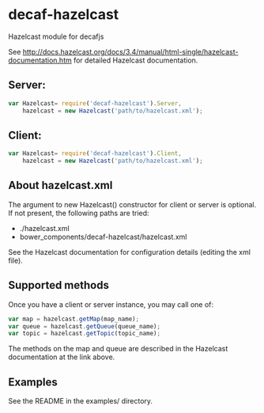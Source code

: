 # decaf-hazelcast
Hazelcast module for decafjs

See http://docs.hazelcast.org/docs/3.4/manual/html-single/hazelcast-documentation.htm for detailed Hazelcast documentation.

## Server:

```javascript
var Hazelcast= require('decaf-hazelcast').Server,
    hazelcast = new Hazelcast('path/to/hazelcast.xml');
```

## Client:

```javascript
var Hazelcast= require('decaf-hazelcast').Client,
    hazelcast = new Hazelcast('path/to/hazelcast.xml');
```

## About hazelcast.xml

The argument to new Hazelcast() constructor for client or server is optional.  If not present, the following paths are tried:

- ./hazelcast.xml
- bower_components/decaf-hazelcast/hazelcast.xml

See the Hazelcast documentation for configuration details (editing the xml file).

## Supported methods

Once you have a client or server instance, you may call one of:

```javascript
var map = hazelcast.getMap(map_name);
var queue = hazelcast.getQueue(queue_name);
var topic = hazelcast.getTopic(topic_name);
```

The methods on the map and queue are described in the Hazelcast documentation at the link above.

## Examples

See the README in the examples/ directory.


